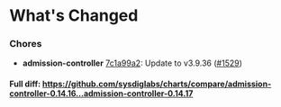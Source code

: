 # What's Changed

### Chores
- **admission-controller** [7c1a99a2](https://github.com/sysdiglabs/charts/commit/7c1a99a2fa9d164ff0a325ccbffd84fbc2c5123f): Update to v3.9.36 ([#1529](https://github.com/sysdiglabs/charts/issues/1529))
#### Full diff: https://github.com/sysdiglabs/charts/compare/admission-controller-0.14.16...admission-controller-0.14.17
